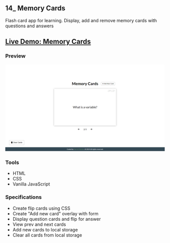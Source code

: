 ## 14_ Memory Cards

Flash card app for learning. Display, add and remove memory cards with questions and answers

## [Live Demo: Memory Cards]()

### Preview

!["HomePage"](./HomePage.png)

### Tools
- HTML
- CSS
- Vanilla JavaScript

### Specifications
- Create flip cards using CSS
- Create "Add new card" overlay with form
- Display question cards and flip for answer
- View prev and next cards
- Add new cards to local storage
- Clear all cards from local storage